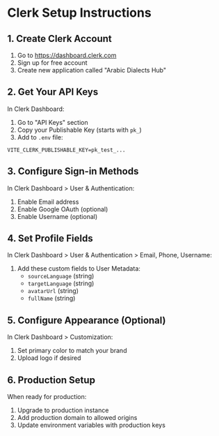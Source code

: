 # Clerk Setup Instructions

## 1. Create Clerk Account
1. Go to https://dashboard.clerk.com
2. Sign up for free account
3. Create new application called "Arabic Dialects Hub"

## 2. Get Your API Keys
In Clerk Dashboard:
1. Go to "API Keys" section
2. Copy your Publishable Key (starts with `pk_`)
3. Add to `.env` file:
```
VITE_CLERK_PUBLISHABLE_KEY=pk_test_...
```

## 3. Configure Sign-in Methods
In Clerk Dashboard > User & Authentication:
1. Enable Email address
2. Enable Google OAuth (optional)
3. Enable Username (optional)

## 4. Set Profile Fields
In Clerk Dashboard > User & Authentication > Email, Phone, Username:
1. Add these custom fields to User Metadata:
   - `sourceLanguage` (string)
   - `targetLanguage` (string)
   - `avatarUrl` (string)
   - `fullName` (string)

## 5. Configure Appearance (Optional)
In Clerk Dashboard > Customization:
1. Set primary color to match your brand
2. Upload logo if desired

## 6. Production Setup
When ready for production:
1. Upgrade to production instance
2. Add production domain to allowed origins
3. Update environment variables with production keys